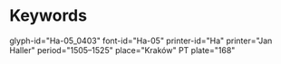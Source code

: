 # Keywords
glyph-id="Ha-05_0403"
font-id="Ha-05"
printer-id="Ha"
printer="Jan Haller"
period="1505–1525"
place="Kraków"
PT plate="168"
